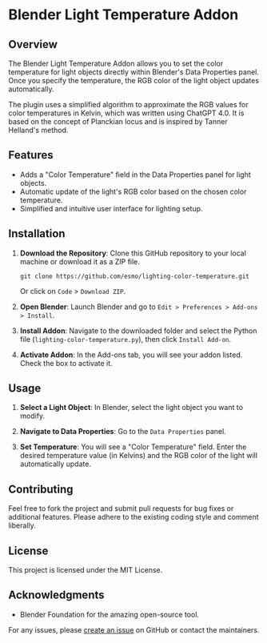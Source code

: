 # Blender Light Temperature Addon

## Overview

The Blender Light Temperature Addon allows you to set the color temperature for light objects directly within Blender's Data Properties panel. Once you specify the temperature, the RGB color of the light object updates automatically.

The plugin uses a simplified algorithm to approximate the RGB values for color temperatures in Kelvin, which was written using ChatGPT 4.0. It is based on the concept of Planckian locus and is inspired by Tanner Helland's method.

## Features

- Adds a "Color Temperature" field in the Data Properties panel for light objects.
- Automatic update of the light's RGB color based on the chosen color temperature.
- Simplified and intuitive user interface for lighting setup.

## Installation

1. **Download the Repository**: Clone this GitHub repository to your local machine or download it as a ZIP file.

    ```
    git clone https://github.com/esmo/lighting-color-temperature.git
    ```

    Or click on `Code` > `Download ZIP`.

2. **Open Blender**: Launch Blender and go to `Edit > Preferences > Add-ons > Install`.

3. **Install Addon**: Navigate to the downloaded folder and select the Python file (`lighting-color-temperature.py`), then click `Install Add-on`.

4. **Activate Addon**: In the Add-ons tab, you will see your addon listed. Check the box to activate it.

## Usage

1. **Select a Light Object**: In Blender, select the light object you want to modify.

2. **Navigate to Data Properties**: Go to the `Data Properties` panel.

3. **Set Temperature**: You will see a "Color Temperature" field. Enter the desired temperature value (in Kelvins) and the RGB color of the light will automatically update.

## Contributing

Feel free to fork the project and submit pull requests for bug fixes or additional features. Please adhere to the existing coding style and comment liberally.

## License

This project is licensed under the MIT License.

## Acknowledgments

- Blender Foundation for the amazing open-source tool.

For any issues, please [create an issue](https://github.com/esmo/lighting-color-temperature/issues) on GitHub or contact the maintainers.
